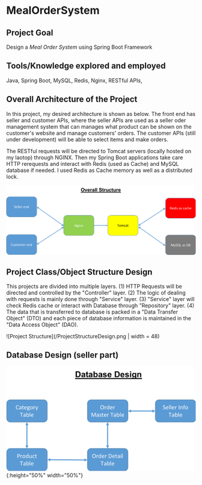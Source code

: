 # MealOrderSystem

## Project Goal
Design a *Meal Order System* using Spring Boot Framework



## Tools/Knowledge explored and employed
Java, Spring Boot, MySQL, Redis, Nginx, RESTful APIs,



## Overall Architecture of the Project

In this project, my desired architecture is shown as below. The front end has seller and customer APIs, where the seller APIs are used as a seller oder management system that can manages what product can be shown on the customer's website and manage customers' orders. The customer APIs (still under development) will be able to select items and make orders.

The RESTful requests will be directed to Tomcat servers (locally hosted on my laotop) through NGINX. Then my Spring Boot applications take care HTTP rerequests and interact with Redis (used as Cache) and MySQL database if needed. I used Redis as Cache memory as well as a distributed lock.

![Overall Architecture](/OverallStructure.png)






##
## Project Class/Object Structure Design

This projects are divided into multiple layers.
(1) HTTP Requests will be directed and controlled by the "Controller" layer.
(2) The logic of dealing with requests is mainly done through "Service" layer.
(3) "Service" layer will check Redis cache or interact with Database through "Repository" layer.
(4) The data that is transferred to database is packed in a "Data Transfer Object" (DTO) and each piece of database information is maintained in the "Data Access Object" (DAO).


![Project Structure](/ProjectStructureDesign.png | width = 48)



##
## Database Design (seller part)

![Database Design](/DatabaseDesign.png){:height="50%" width="50%"}



